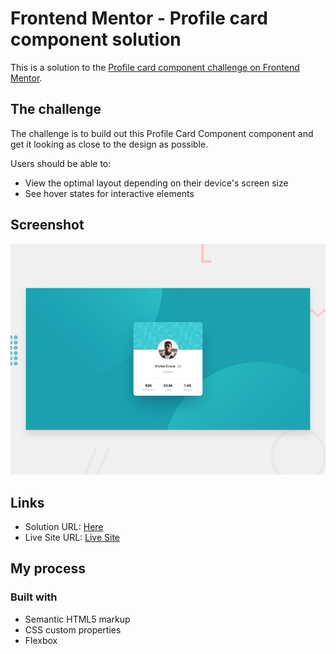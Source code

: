 # Frontend Mentor - Profile card component solution

This is a solution to the [Profile card component challenge on Frontend Mentor]().

## The challenge

The challenge is to build out this Profile Card Component component and get it looking as close to the design as possible.

Users should be able to:

- View the optimal layout depending on their device's screen size
- See hover states for interactive elements

## Screenshot

![Preview](./design/desktop-preview.jpg)

## Links

- Solution URL: [Here](https://github.com/Abhishek10351/frontend-mentor-challenges)
- Live Site URL: [Live Site](https://abhishek10351.github.io/frontend-mentor-challenges/profile-card-component)

## My process

### Built with

- Semantic HTML5 markup
- CSS custom properties
- Flexbox

